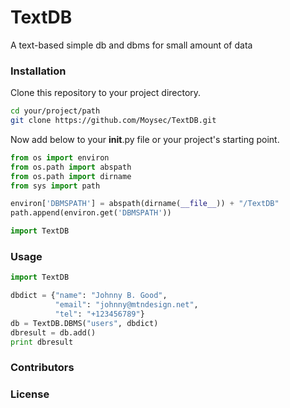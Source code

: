 # TextDB
A text-based simple db and dbms for small amount of data


### Installation
Clone this repository to your project directory. 

```bash
cd your/project/path
git clone https://github.com/Moysec/TextDB.git
```

Now add below to your __init__.py file or your project's starting point.
```python
from os import environ
from os.path import abspath
from os.path import dirname
from sys import path

environ['DBMSPATH'] = abspath(dirname(__file__)) + "/TextDB"
path.append(environ.get('DBMSPATH'))

import TextDB
```


### Usage
```python
import TextDB

dbdict = {"name": "Johnny B. Good",
          "email": "johnny@mtndesign.net",
          "tel": "+123456789"}
db = TextDB.DBMS("users", dbdict)
dbresult = db.add()
print dbresult
```


### Contributors


### License

```python
```
